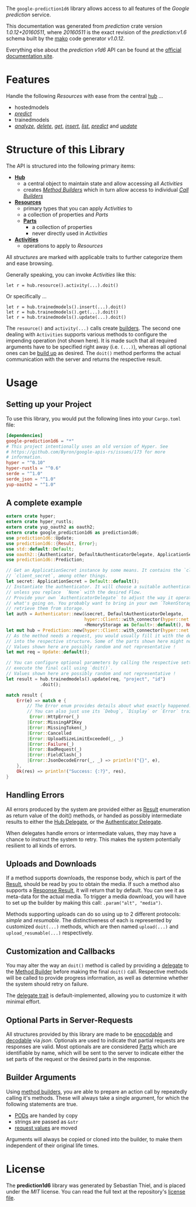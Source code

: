 <!---
DO NOT EDIT !
This file was generated automatically from 'src/mako/api/README.md.mako'
DO NOT EDIT !
-->
The `google-prediction1d6` library allows access to all features of the *Google prediction* service.

This documentation was generated from *prediction* crate version *1.0.12+20160511*, where *20160511* is the exact revision of the *prediction:v1.6* schema built by the [mako](http://www.makotemplates.org/) code generator *v1.0.12*.

Everything else about the *prediction* *v1d6* API can be found at the
[official documentation site](https://developers.google.com/prediction/docs/developer-guide).
# Features

Handle the following *Resources* with ease from the central [hub](https://docs.rs/google-prediction1d6/1.0.12+20160511/google_prediction1d6/struct.Prediction.html) ... 

* hostedmodels
 * [*predict*](https://docs.rs/google-prediction1d6/1.0.12+20160511/google_prediction1d6/struct.HostedmodelPredictCall.html)
* trainedmodels
 * [*analyze*](https://docs.rs/google-prediction1d6/1.0.12+20160511/google_prediction1d6/struct.TrainedmodelAnalyzeCall.html), [*delete*](https://docs.rs/google-prediction1d6/1.0.12+20160511/google_prediction1d6/struct.TrainedmodelDeleteCall.html), [*get*](https://docs.rs/google-prediction1d6/1.0.12+20160511/google_prediction1d6/struct.TrainedmodelGetCall.html), [*insert*](https://docs.rs/google-prediction1d6/1.0.12+20160511/google_prediction1d6/struct.TrainedmodelInsertCall.html), [*list*](https://docs.rs/google-prediction1d6/1.0.12+20160511/google_prediction1d6/struct.TrainedmodelListCall.html), [*predict*](https://docs.rs/google-prediction1d6/1.0.12+20160511/google_prediction1d6/struct.TrainedmodelPredictCall.html) and [*update*](https://docs.rs/google-prediction1d6/1.0.12+20160511/google_prediction1d6/struct.TrainedmodelUpdateCall.html)




# Structure of this Library

The API is structured into the following primary items:

* **[Hub](https://docs.rs/google-prediction1d6/1.0.12+20160511/google_prediction1d6/struct.Prediction.html)**
    * a central object to maintain state and allow accessing all *Activities*
    * creates [*Method Builders*](https://docs.rs/google-prediction1d6/1.0.12+20160511/google_prediction1d6/trait.MethodsBuilder.html) which in turn
      allow access to individual [*Call Builders*](https://docs.rs/google-prediction1d6/1.0.12+20160511/google_prediction1d6/trait.CallBuilder.html)
* **[Resources](https://docs.rs/google-prediction1d6/1.0.12+20160511/google_prediction1d6/trait.Resource.html)**
    * primary types that you can apply *Activities* to
    * a collection of properties and *Parts*
    * **[Parts](https://docs.rs/google-prediction1d6/1.0.12+20160511/google_prediction1d6/trait.Part.html)**
        * a collection of properties
        * never directly used in *Activities*
* **[Activities](https://docs.rs/google-prediction1d6/1.0.12+20160511/google_prediction1d6/trait.CallBuilder.html)**
    * operations to apply to *Resources*

All *structures* are marked with applicable traits to further categorize them and ease browsing.

Generally speaking, you can invoke *Activities* like this:

```Rust,ignore
let r = hub.resource().activity(...).doit()
```

Or specifically ...

```ignore
let r = hub.trainedmodels().insert(...).doit()
let r = hub.trainedmodels().get(...).doit()
let r = hub.trainedmodels().update(...).doit()
```

The `resource()` and `activity(...)` calls create [builders][builder-pattern]. The second one dealing with `Activities` 
supports various methods to configure the impending operation (not shown here). It is made such that all required arguments have to be 
specified right away (i.e. `(...)`), whereas all optional ones can be [build up][builder-pattern] as desired.
The `doit()` method performs the actual communication with the server and returns the respective result.

# Usage

## Setting up your Project

To use this library, you would put the following lines into your `Cargo.toml` file:

```toml
[dependencies]
google-prediction1d6 = "*"
# This project intentionally uses an old version of Hyper. See
# https://github.com/Byron/google-apis-rs/issues/173 for more
# information.
hyper = "^0.10"
hyper-rustls = "^0.6"
serde = "^1.0"
serde_json = "^1.0"
yup-oauth2 = "^1.0"
```

## A complete example

```Rust
extern crate hyper;
extern crate hyper_rustls;
extern crate yup_oauth2 as oauth2;
extern crate google_prediction1d6 as prediction1d6;
use prediction1d6::Update;
use prediction1d6::{Result, Error};
use std::default::Default;
use oauth2::{Authenticator, DefaultAuthenticatorDelegate, ApplicationSecret, MemoryStorage};
use prediction1d6::Prediction;

// Get an ApplicationSecret instance by some means. It contains the `client_id` and 
// `client_secret`, among other things.
let secret: ApplicationSecret = Default::default();
// Instantiate the authenticator. It will choose a suitable authentication flow for you, 
// unless you replace  `None` with the desired Flow.
// Provide your own `AuthenticatorDelegate` to adjust the way it operates and get feedback about 
// what's going on. You probably want to bring in your own `TokenStorage` to persist tokens and
// retrieve them from storage.
let auth = Authenticator::new(&secret, DefaultAuthenticatorDelegate,
                              hyper::Client::with_connector(hyper::net::HttpsConnector::new(hyper_rustls::TlsClient::new())),
                              <MemoryStorage as Default>::default(), None);
let mut hub = Prediction::new(hyper::Client::with_connector(hyper::net::HttpsConnector::new(hyper_rustls::TlsClient::new())), auth);
// As the method needs a request, you would usually fill it with the desired information
// into the respective structure. Some of the parts shown here might not be applicable !
// Values shown here are possibly random and not representative !
let mut req = Update::default();

// You can configure optional parameters by calling the respective setters at will, and
// execute the final call using `doit()`.
// Values shown here are possibly random and not representative !
let result = hub.trainedmodels().update(req, "project", "id")
             .doit();

match result {
    Err(e) => match e {
        // The Error enum provides details about what exactly happened.
        // You can also just use its `Debug`, `Display` or `Error` traits
         Error::HttpError(_)
        |Error::MissingAPIKey
        |Error::MissingToken(_)
        |Error::Cancelled
        |Error::UploadSizeLimitExceeded(_, _)
        |Error::Failure(_)
        |Error::BadRequest(_)
        |Error::FieldClash(_)
        |Error::JsonDecodeError(_, _) => println!("{}", e),
    },
    Ok(res) => println!("Success: {:?}", res),
}

```
## Handling Errors

All errors produced by the system are provided either as [Result](https://docs.rs/google-prediction1d6/1.0.12+20160511/google_prediction1d6/enum.Result.html) enumeration as return value of 
the doit() methods, or handed as possibly intermediate results to either the 
[Hub Delegate](https://docs.rs/google-prediction1d6/1.0.12+20160511/google_prediction1d6/trait.Delegate.html), or the [Authenticator Delegate](https://docs.rs/yup-oauth2/*/yup_oauth2/trait.AuthenticatorDelegate.html).

When delegates handle errors or intermediate values, they may have a chance to instruct the system to retry. This 
makes the system potentially resilient to all kinds of errors.

## Uploads and Downloads
If a method supports downloads, the response body, which is part of the [Result](https://docs.rs/google-prediction1d6/1.0.12+20160511/google_prediction1d6/enum.Result.html), should be
read by you to obtain the media.
If such a method also supports a [Response Result](https://docs.rs/google-prediction1d6/1.0.12+20160511/google_prediction1d6/trait.ResponseResult.html), it will return that by default.
You can see it as meta-data for the actual media. To trigger a media download, you will have to set up the builder by making
this call: `.param("alt", "media")`.

Methods supporting uploads can do so using up to 2 different protocols: 
*simple* and *resumable*. The distinctiveness of each is represented by customized 
`doit(...)` methods, which are then named `upload(...)` and `upload_resumable(...)` respectively.

## Customization and Callbacks

You may alter the way an `doit()` method is called by providing a [delegate](https://docs.rs/google-prediction1d6/1.0.12+20160511/google_prediction1d6/trait.Delegate.html) to the 
[Method Builder](https://docs.rs/google-prediction1d6/1.0.12+20160511/google_prediction1d6/trait.CallBuilder.html) before making the final `doit()` call. 
Respective methods will be called to provide progress information, as well as determine whether the system should 
retry on failure.

The [delegate trait](https://docs.rs/google-prediction1d6/1.0.12+20160511/google_prediction1d6/trait.Delegate.html) is default-implemented, allowing you to customize it with minimal effort.

## Optional Parts in Server-Requests

All structures provided by this library are made to be [enocodable](https://docs.rs/google-prediction1d6/1.0.12+20160511/google_prediction1d6/trait.RequestValue.html) and 
[decodable](https://docs.rs/google-prediction1d6/1.0.12+20160511/google_prediction1d6/trait.ResponseResult.html) via *json*. Optionals are used to indicate that partial requests are responses 
are valid.
Most optionals are are considered [Parts](https://docs.rs/google-prediction1d6/1.0.12+20160511/google_prediction1d6/trait.Part.html) which are identifiable by name, which will be sent to 
the server to indicate either the set parts of the request or the desired parts in the response.

## Builder Arguments

Using [method builders](https://docs.rs/google-prediction1d6/1.0.12+20160511/google_prediction1d6/trait.CallBuilder.html), you are able to prepare an action call by repeatedly calling it's methods.
These will always take a single argument, for which the following statements are true.

* [PODs][wiki-pod] are handed by copy
* strings are passed as `&str`
* [request values](https://docs.rs/google-prediction1d6/1.0.12+20160511/google_prediction1d6/trait.RequestValue.html) are moved

Arguments will always be copied or cloned into the builder, to make them independent of their original life times.

[wiki-pod]: http://en.wikipedia.org/wiki/Plain_old_data_structure
[builder-pattern]: http://en.wikipedia.org/wiki/Builder_pattern
[google-go-api]: https://github.com/google/google-api-go-client

# License
The **prediction1d6** library was generated by Sebastian Thiel, and is placed 
under the *MIT* license.
You can read the full text at the repository's [license file][repo-license].

[repo-license]: https://github.com/Byron/google-apis-rsblob/master/LICENSE.md
